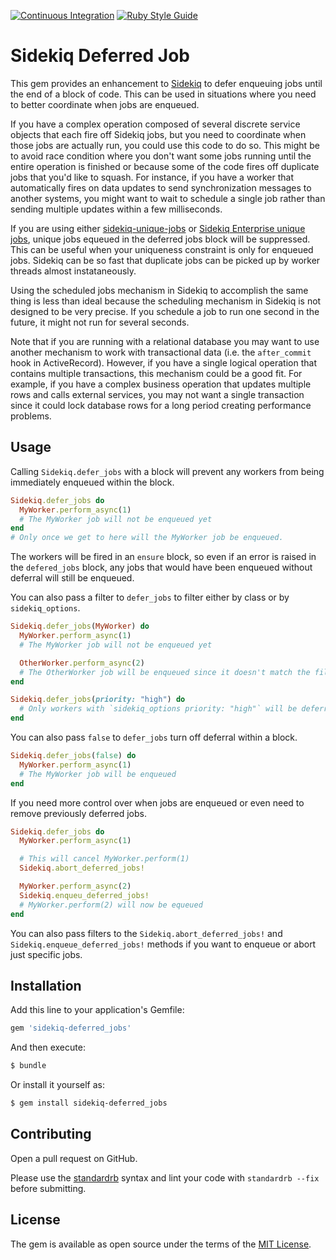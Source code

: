 [![Continuous Integration](https://github.com/bdurand/sidekiq-deferred_jobs/actions/workflows/continuous_integration.yml/badge.svg)](https://github.com/bdurand/sidekiq-deferred_jobs/actions/workflows/continuous_integration.yml)
[![Ruby Style Guide](https://img.shields.io/badge/code_style-standard-brightgreen.svg)](https://github.com/testdouble/standard)

# Sidekiq Deferred Job

This gem provides an enhancement to [Sidekiq](https://github.com/mperham/sidekiq) to defer enqueuing jobs until the end of a block of code. This can be used in situations where you need to better coordinate when jobs are enqueued.

If you have a complex operation composed of several discrete service objects that each fire off Sidekiq jobs, but you need to coordinate when those jobs are actually run, you could use this code to do so. This might be to avoid race condition where you don't want some jobs running until the entire operation is finished or because some of the code fires off duplicate jobs that you'd like to squash. For instance, if you have a worker that automatically fires on data updates to send synchronization messages to another systems, you might want to wait to schedule a single job rather than sending multiple updates within a few milliseconds.

If you are using either [sidekiq-unique-jobs](https://github.com/mhenrixon/sidekiq-unique-jobs) or [Sidekiq Enterprise unique jobs](https://github.com/mperham/sidekiq/wiki/Ent-Unique-Jobs), unique jobs equeued in the deferred jobs block will be suppressed. This can be useful when your uniqueness constraint is only for enqueued jobs. Sidekiq can be so fast that duplicate jobs can be picked up by worker threads almost instataneously.

Using the scheduled jobs mechanism in Sidekiq to accomplish the same thing is less than ideal because the scheduling mechanism in Sidekiq is not designed to be very precise. If you schedule a job to run one second in the future, it might not run for several seconds.

Note that if you are running with a relational database you may want to use another mechanism to work with transactional data (i.e. the `after_commit` hook in ActiveRecord). However, if you have a single logical operation that contains multiple transactions, this mechanism could be a good fit. For example, if you have a complex business operation that updates multiple rows and calls external services, you may not want a single transaction since it could lock database rows for a long period creating performance problems.

## Usage

Calling `Sidekiq.defer_jobs` with a block will prevent any workers from being immediately enqueued within the block.

```ruby
Sidekiq.defer_jobs do
  MyWorker.perform_async(1)
  # The MyWorker job will not be enqueued yet
end
# Only once we get to here will the MyWorker job be enqueued.
```

The workers will be fired in an `ensure` block, so even if an error is raised in the `defered_jobs` block, any jobs that would have been enqueued without deferral will still be enqueued.

You can also pass a filter to `defer_jobs` to filter either by class or by `sidekiq_options`.

```ruby
Sidekiq.defer_jobs(MyWorker) do
  MyWorker.perform_async(1)
  # The MyWorker job will not be enqueued yet

  OtherWorker.perform_async(2)
  # The OtherWorker job will be enqueued since it doesn't match the filter
end

Sidekiq.defer_jobs(priority: "high") do
  # Only workers with `sidekiq_options priority: "high"` will be deferred
end
```

You can also pass `false` to `defer_jobs` turn off deferral within a block.

```ruby
Sidekiq.defer_jobs(false) do
  MyWorker.perform_async(1)
  # The MyWorker job will be enqueued
end
```

If you need more control over when jobs are enqueued or even need to remove previously deferred jobs.

```ruby
Sidekiq.defer_jobs do
  MyWorker.perform_async(1)

  # This will cancel MyWorker.perform(1)
  Sidekiq.abort_deferred_jobs!

  MyWorker.perform_async(2)
  Sidekiq.enqueu_deferred_jobs!
  # MyWorker.perform(2) will now be equeued
end
```

You can also pass filters to the `Sidekiq.abort_deferred_jobs!` and `Sidekiq.enqueue_deferred_jobs!` methods if you want to enqueue or abort just specific jobs.

## Installation

Add this line to your application's Gemfile:

```ruby
gem 'sidekiq-deferred_jobs'
```

And then execute:
```bash
$ bundle
```

Or install it yourself as:
```bash
$ gem install sidekiq-deferred_jobs
```

## Contributing

Open a pull request on GitHub.

Please use the [standardrb](https://github.com/testdouble/standard) syntax and lint your code with `standardrb --fix` before submitting.

## License

The gem is available as open source under the terms of the [MIT License](https://opensource.org/licenses/MIT).
